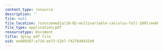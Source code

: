 ```yaml
---
content_type: resource
description: ''
file: null
file_location: /coursemedia/18-02-multivariable-calculus-fall-2007/ee609387e71dee7352b7f42764042549_RMBGQtwkoyU.pdf
file_type: application/pdf
resourcetype: Document
title: 3play pdf file
uid: ee609387-e71d-ee73-52b7-f42764042549
---
```

